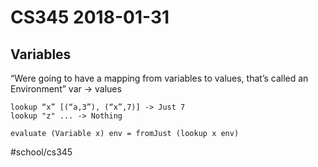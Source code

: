 # CS345 2018-01-31

## Variables
“Were going to have a mapping from variables to values, that’s called an Environment”
var -> values

```
lookup “x” [(“a,3”), (“x”,7)] -> Just 7
lookup "z" ... -> Nothing
```

```
evaluate (Variable x) env = fromJust (lookup x env)
```
#school/cs345
